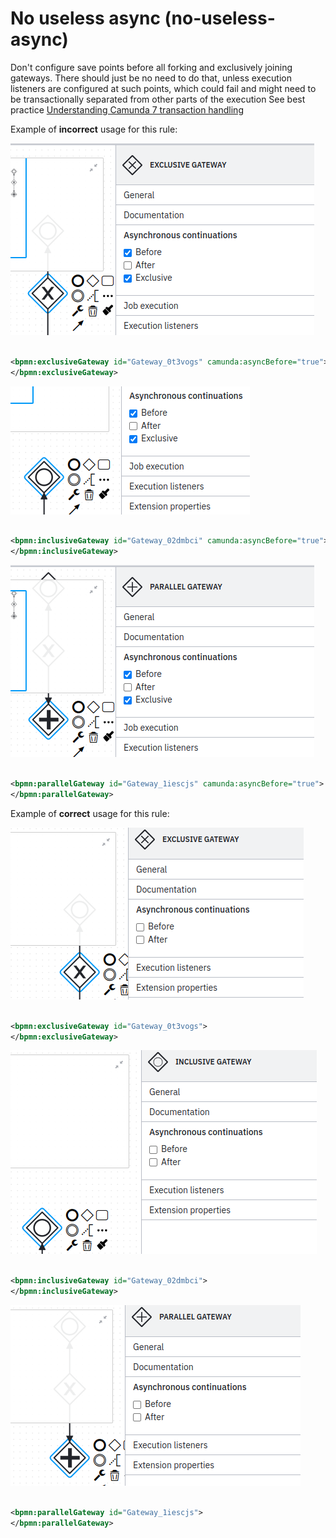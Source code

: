 # No useless async (no-useless-async)

Don't configure save points before all forking and exclusively joining gateways.
There should just be no need to do that, unless execution listeners are
configured at such points, which could fail and might need to be transactionally
separated from other parts of the execution
See best
practice [Understanding Camunda 7 transaction handling](https://docs.camunda.io/docs/components/best-practices/development/understanding-transaction-handling-c7/#knowing-typical-dos-and-donts-for-save-points)

Example of __incorrect__ usage for this rule:

![Incorrect usage exclusive gateway example](./examples/exclusive_gateway_async_bad.png)

```xml

<bpmn:exclusiveGateway id="Gateway_0t3vogs" camunda:asyncBefore="true">
</bpmn:exclusiveGateway>
```

![Incorrect usage inclusive gateway example](./examples/inclusive_gateway_async_bad.png)

```xml

<bpmn:inclusiveGateway id="Gateway_02dmbci" camunda:asyncBefore="true">
</bpmn:inclusiveGateway>
```

![Incorrect usage parallel gateway example](./examples/parallel_gateway_async_bad.png)

```xml

<bpmn:parallelGateway id="Gateway_1iescjs" camunda:asyncBefore="true">
</bpmn:parallelGateway>
```

Example of __correct__ usage for this rule:

![Correct usage exclusive gateway example](./examples/exclusive_gateway_async_good.png)

```xml

<bpmn:exclusiveGateway id="Gateway_0t3vogs">
</bpmn:exclusiveGateway>
```

![Correct usage inclusive gateway example](./examples/inclusive_gateway_async_good.png)

```xml

<bpmn:inclusiveGateway id="Gateway_02dmbci">
</bpmn:inclusiveGateway>
```

![Correct usage parallel gateway example](./examples/parallel_gateway_async_good.png)

```xml

<bpmn:parallelGateway id="Gateway_1iescjs">
</bpmn:parallelGateway>
```
